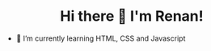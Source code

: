 <h1 align="center">Hi there 👋 I'm Renan!</h1>

- 🌱 I’m currently learning HTML, CSS and Javascript

